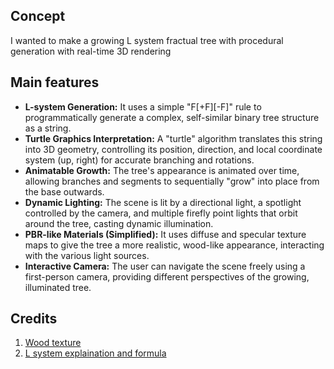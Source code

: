 ## Concept
I wanted to make a growing L system fractual tree with procedural generation with real-time 3D rendering

## Main features
- **L-system Generation:** It uses a simple "F[+F][-F]" rule to programmatically generate a complex, self-similar binary tree structure as a string.
- **Turtle Graphics Interpretation:** A "turtle" algorithm translates this string into 3D geometry, controlling its position, direction, and local coordinate system (up, right) for accurate branching and rotations.
- **Animatable Growth:** The tree's appearance is animated over time, allowing branches and segments to sequentially "grow" into place from the base outwards.
- **Dynamic Lighting:** The scene is lit by a directional light, a spotlight controlled by the camera, and multiple firefly point lights that orbit around the tree, casting dynamic illumination.
- **PBR-like Materials (Simplified):** It uses diffuse and specular texture maps to give the tree a more realistic, wood-like appearance, interacting with the various light sources.
- **Interactive Camera:** The user can navigate the scene freely using a first-person camera, providing different perspectives of the growing, illuminated tree.

## Credits
1. [Wood texture](https://ambientcg.com/view?id=Wood047)
2. [L system explaination and formula](https://graphicmaths.com/fractals/l-systems/l-system-trees/)
